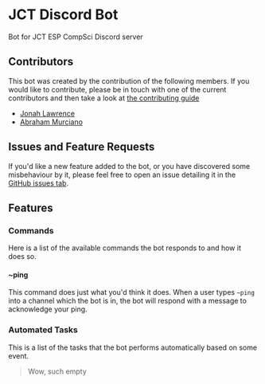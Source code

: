# JCT Discord Bot

Bot for JCT ESP CompSci Discord server

## Contributors

This bot was created by the contribution of the following members. If you would like to contribute, please be in touch with one of the current contributors and then take a look at [the contributing guide](contributing.md)

- [Jonah Lawrence](https://github.com/DenverCoder1)
- [Abraham Murciano](https://github.com/abrahammurciano)

## Issues and Feature Requests

If you'd like a new feature added to the bot, or you have discovered some misbehaviour by it, please feel free to open an issue detailing it in the [GitHub issues tab](https://https://github.com/DenverCoder1/jct-discord-bot/issues).

## Features

### Commands

Here is a list of the available commands the bot responds to and how it does so.

#### ~ping

This command does just what you'd think it does. When a user types `~ping` into a channel which the bot is in, the bot will respond with a message to acknowledge your ping.

### Automated Tasks

This is a list of the tasks that the bot performs automatically based on some event.

> Wow, such empty
